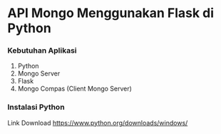 <h1>API Mongo Menggunakan Flask di Python</h1>

### Kebutuhan Aplikasi 
1. Python 
2. Mongo Server 
3. Flask 
4. Mongo Compas (Client Mongo Server)


### Instalasi Python
Link Download https://www.python.org/downloads/windows/